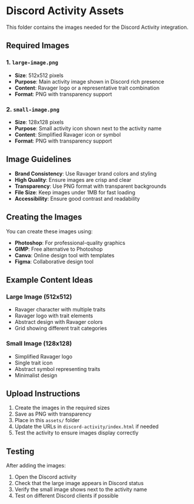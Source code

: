 # Discord Activity Assets

This folder contains the images needed for the Discord Activity integration.

## Required Images

### 1. `large-image.png`
- **Size**: 512x512 pixels
- **Purpose**: Main activity image shown in Discord rich presence
- **Content**: Ravager logo or a representative trait combination
- **Format**: PNG with transparency support

### 2. `small-image.png`
- **Size**: 128x128 pixels
- **Purpose**: Small activity icon shown next to the activity name
- **Content**: Simplified Ravager icon or symbol
- **Format**: PNG with transparency support

## Image Guidelines

- **Brand Consistency**: Use Ravager brand colors and styling
- **High Quality**: Ensure images are crisp and clear
- **Transparency**: Use PNG format with transparent backgrounds
- **File Size**: Keep images under 1MB for fast loading
- **Accessibility**: Ensure good contrast and readability

## Creating the Images

You can create these images using:
- **Photoshop**: For professional-quality graphics
- **GIMP**: Free alternative to Photoshop
- **Canva**: Online design tool with templates
- **Figma**: Collaborative design tool

## Example Content Ideas

### Large Image (512x512)
- Ravager character with multiple traits
- Ravager logo with trait elements
- Abstract design with Ravager colors
- Grid showing different trait categories

### Small Image (128x128)
- Simplified Ravager logo
- Single trait icon
- Abstract symbol representing traits
- Minimalist design

## Upload Instructions

1. Create the images in the required sizes
2. Save as PNG with transparency
3. Place in this `assets/` folder
4. Update the URLs in `discord-activity/index.html` if needed
5. Test the activity to ensure images display correctly

## Testing

After adding the images:
1. Open the Discord activity
2. Check that the large image appears in Discord status
3. Verify the small image shows next to the activity name
4. Test on different Discord clients if possible
